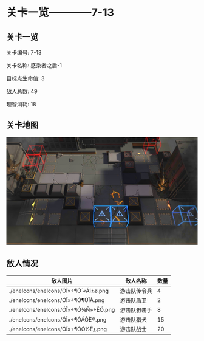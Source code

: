 # 关卡一览————7-13


## 关卡一览

关卡编号: 7-13

关卡名称: 感染者之盾-1

目标点生命值: 3

敌人总数: 49

理智消耗: 18


## 关卡地图
![7-13](./oprMap/7-13.png)

## 敌人情况

| 敌人图片 | 敌人名称 | 数量  |
|---------|-----|-----|
| ./eneIcons/eneIcons/ÓÎ»÷¶Ó´«Áî±ø.png| 游击队传令兵  |   4  |
| ./eneIcons/eneIcons/ÓÎ»÷¶Ó¶ÜÎÀ.png| 游击队盾卫  |   2  |
| ./eneIcons/eneIcons/ÓÎ»÷¶Ó¾Ñ»÷ÊÖ.png| 游击队狙击手  |   8  |
| ./eneIcons/eneIcons/ÓÎ»÷¶ÓÁÔÈ®.png| 游击队猎犬  |   15  |
| ./eneIcons/eneIcons/ÓÎ»÷¶ÓÕ½Ê¿.png| 游击队战士  |   20  |
